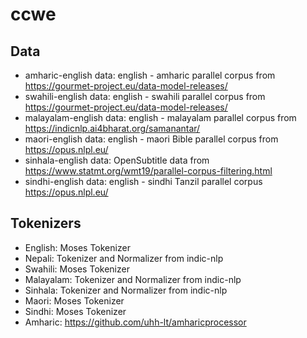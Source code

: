 # ccwe

## Data
- amharic-english data: english - amharic parallel corpus from https://gourmet-project.eu/data-model-releases/
- swahili-english data: english - swahili parallel corpus from https://gourmet-project.eu/data-model-releases/
- malayalam-english data: english - malayalam parallel corpus from https://indicnlp.ai4bharat.org/samanantar/
- maori-english data: english - maori Bible parallel corpus from https://opus.nlpl.eu/ 
- sinhala-english data: OpenSubtitle data from https://www.statmt.org/wmt19/parallel-corpus-filtering.html
- sindhi-english data: english - sindhi Tanzil parallel corpus https://opus.nlpl.eu/

## Tokenizers

- English: Moses Tokenizer
- Nepali: Tokenizer and Normalizer from indic-nlp 
- Swahili: Moses Tokenizer
- Malayalam: Tokenizer and Normalizer from indic-nlp 
- Sinhala: Tokenizer and Normalizer from indic-nlp 
- Maori: Moses Tokenizer
- Sindhi: Moses Tokenizer
- Amharic: https://github.com/uhh-lt/amharicprocessor

